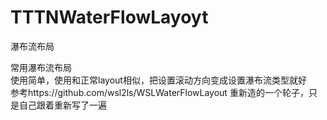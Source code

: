 # TTTNWaterFlowLayoyt
瀑布流布局

常用瀑布流布局</br>
使用简单，使用和正常layout相似，把设置滚动方向变成设置瀑布流类型就好</br>
参考https://github.com/wsl2ls/WSLWaterFlowLayout 重新造的一个轮子，只是自己跟着重新写了一遍

